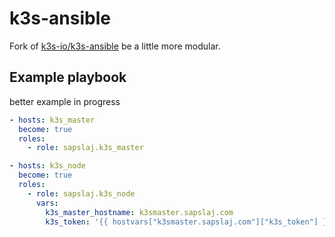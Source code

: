 # k3s-ansible

Fork of [k3s-io/k3s-ansible](https://github.com/k3s-io/k3s-ansible) be a little more modular.

## Example playbook

better example in progress

```yaml
- hosts: k3s_master
  become: true
  roles:
    - role: sapslaj.k3s_master

- hosts: k3s_node
  become: true
  roles:
    - role: sapslaj.k3s_node
      vars:
        k3s_master_hostname: k3smaster.sapslaj.com
        k3s_token: '{{ hostvars["k3smaster.sapslaj.com"]["k3s_token"] }}'
```
